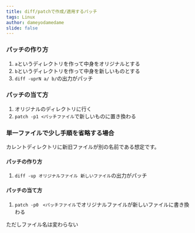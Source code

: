 ```yaml
---
title: diff/patchで作成/適用するパッチ
tags: Linux
author: dameyodamedame
slide: false
---
```

### パッチの作り方

1. `a`というディレクトリを作って中身をオリジナルとする
1. `b`というディレクトリを作って中身を新しいものとする
1. `diff -uprN a/ b/`の出力がパッチ

### パッチの当て方

1. オリジナルのディレクトリに行く
1. `patch -p1 <パッチファイル`で新しいものに置き換わる

### 単一ファイルで少し手順を省略する場合

カレントディレクトリに新旧ファイルが別の名前である想定です。

#### パッチの作り方

1. `diff -up オリジナルファイル 新しいファイル`の出力がパッチ

#### パッチの当て方

1. `patch -p0　<パッチファイル`でオリジナルファイルが新しいファイルに書き換わる

ただしファイル名は変わらない

